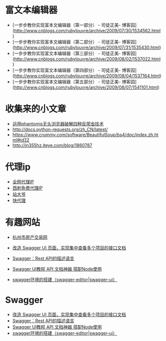 # 富文本编辑器
* [一步步教你实现富本文编辑器（第一部分） - 司徒正美- 博客园]
(http://www.cnblogs.com/rubylouvre/archive/2009/07/30/1534562.html)
* [一步步教你实现富本文编辑器（第二部分） - 司徒正美- 博客园]
(http://www.cnblogs.com/rubylouvre/archive/2009/07/31/1535430.html)
* [一步步教你实现富文本编辑器（第三部分） - 司徒正美- 博客园]
(http://www.cnblogs.com/rubylouvre/archive/2009/08/02/1537022.html)
* [一步步教你实现富文本编辑器（第四部分） - 司徒正美- 博客园]
(http://www.cnblogs.com/rubylouvre/archive/2009/08/04/1537164.html)
* [一步步教你实现富本文编辑器（第五部分） - 司徒正美- 博客园]
(http://www.cnblogs.com/rubylouvre/archive/2009/08/07/1541101.html)


# 收集来的小文章
* [运用phantomjs无头浏览器破解四种反爬虫技术](https://www.urlteam.org/2016/09/%E8%BF%90%E7%94%A8phantomjs%E6%97%A0%E5%A4%B4%E6%B5%8F%E8%A7%88%E5%99%A8%E7%A0%B4%E8%A7%A3%E5%9B%9B%E7%A7%8D%E5%8F%8D%E7%88%AC%E8%99%AB%E6%8A%80%E6%9C%AF/)
* http://docs.python-requests.org/zh_CN/latest/
* https://www.crummy.com/software/BeautifulSoup/bs4/doc/index.zh.html#id32
* http://in355hz.iteye.com/blog/1860787

# 代理ip
* [全网代理IP](http://www.goubanjia.com/fetch/index.shtml)
* [西刺免费代理IP](http://www.xicidaili.com/)
* [站大爷](http://ip.zdaye.com/)
* [快代理](http://www.kuaidaili.com/proxylist/2/)

# 有趣网站
* [杭州市房产交易网](http://jjhygl.hzfc.gov.cn/)

* [改造 Swagger UI 页面，实现集中查看多个项目的接口文档](https://testerhome.com/topics/9427)
* [Swagger：Rest API的描述语言](https://zhuanlan.zhihu.com/p/21353795)
* [Swagger UI教程 API 文档神器 搭配Node使用](http://www.jianshu.com/p/d6626e6bd72c)
* [swagger环境的搭建（swagger-editor|swagger-ui）](http://blog.csdn.net/ron03129596/article/details/53559803)

# Swagger
* [改造 Swagger UI 页面，实现集中查看多个项目的接口文档](https://testerhome.com/topics/9427)
* [Swagger：Rest API的描述语言](https://zhuanlan.zhihu.com/p/21353795)
* [Swagger UI教程 API 文档神器 搭配Node使用](http://www.jianshu.com/p/d6626e6bd72c)
* [swagger环境的搭建（swagger-editor|swagger-ui）](http://blog.csdn.net/ron03129596/article/details/53559803)





